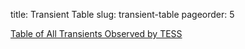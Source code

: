 title: Transient Table
 slug: transient-table
 pageorder: 5 
 
 [Table of All Transients Observed by TESS]({filename}../../lc_bulk/count_transients.txt)